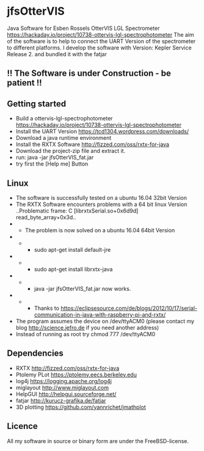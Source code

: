 # jfsOtterVIS

Java Software for Esben Rossels OtterVIS LGL Spectrometer https://hackaday.io/project/10738-ottervis-lgl-spectrophotometer
The aim of the software is to help to connect the UART Version of the spectrometer to different platforms.
I develop the software with Version: Kepler Service Release 2. and bundled it with the fatjar

## !! The Software is under Construction - be patient !!

## Getting started
* Build a ottervis-lgl-spectrophotometer https://hackaday.io/project/10738-ottervis-lgl-spectrophotometer
* Install the UART Version https://tcd1304.wordpress.com/downloads/
* Download a java runtime environment
* Install the RXTX Software http://fizzed.com/oss/rxtx-for-java
* Download the project-zip file and extract it.
* run: java -jar jfsOtterVIS_fat.jar 
* try first the [Help me] Button

## Linux
* The software is successfully tested on a ubuntu 16.04 32bit Version
* The RXTX Software encounters problems with a 64 bit linux Version ..Problematic frame: C [librxtxSerial.so+0x6d9d] read_byte_array+0x3d..
* * The problem is now solved on a ubuntu 16.04 64bit Version 
* * * sudo apt-get install default-jre
* * * sudo apt-get install librxtx-java
* * * java -jar jfsOtterVIS_fat.jar now works.
* * * Thanks to https://eclipsesource.com/de/blogs/2012/10/17/serial-communication-in-java-with-raspberry-pi-and-rxtx/
* The program assumes the device on /dev/ttyACM0 (please contact my blog  http://science.jefro.de if you need another address)
* Instead of running as root try chmod 777 /dev/ttyACM0

## Dependencies
* RXTX http://fizzed.com/oss/rxtx-for-java
* Ptolemy PLot https://ptolemy.eecs.berkeley.edu
* log4j https://logging.apache.org/log4j
* miglayout http://www.miglayout.com
* HelpGUI http://helpgui.sourceforge.net/
* fatjar http://kurucz-grafika.de/fatjar
* 3D plotting https://github.com/yannrichet/jmathplot

## Licence
All my software in source or binary form are under the FreeBSD-license.
